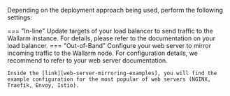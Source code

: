 Depending on the deployment approach being used, perform the following settings:

=== "In-line"
    Update targets of your load balancer to send traffic to the Wallarm instance. For details, please refer to the documentation on your load balancer.
=== "Out-of-Band"
    Configure your web server to mirror incoming traffic to the Wallarm node. For configuration details, we recommend to refer to your web server documentation.

    Inside the [link][web-server-mirroring-examples], you will find the example configuration for the most popular of web servers (NGINX, Traefik, Envoy, Istio).
